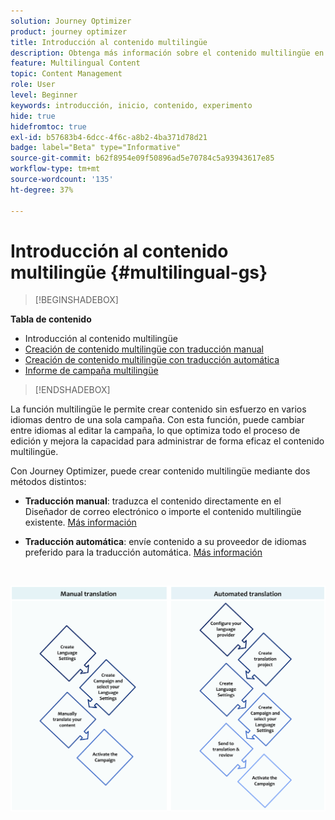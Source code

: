 ```yaml
---
solution: Journey Optimizer
product: journey optimizer
title: Introducción al contenido multilingüe
description: Obtenga más información sobre el contenido multilingüe en Journey Optimizer
feature: Multilingual Content
topic: Content Management
role: User
level: Beginner
keywords: introducción, inicio, contenido, experimento
hide: true
hidefromtoc: true
exl-id: b57683b4-6dcc-4f6c-a8b2-4ba371d78d21
badge: label="Beta" type="Informative"
source-git-commit: b62f8954e09f50896ad5e70784c5a93943617e85
workflow-type: tm+mt
source-wordcount: '135'
ht-degree: 37%

---
```


# Introducción al contenido multilingüe {#multilingual-gs}

>[!BEGINSHADEBOX]

**Tabla de contenido**

* Introducción al contenido multilingüe
* [Creación de contenido multilingüe con traducción manual](multilingual-manual.md)
* [Creación de contenido multilingüe con traducción automática](multilingual-automated.md)
* [Informe de campaña multilingüe](multilingual-report.md)

>[!ENDSHADEBOX]

La función multilingüe le permite crear contenido sin esfuerzo en varios idiomas dentro de una sola campaña. Con esta función, puede cambiar entre idiomas al editar la campaña, lo que optimiza todo el proceso de edición y mejora la capacidad para administrar de forma eficaz el contenido multilingüe.

Con Journey Optimizer, puede crear contenido multilingüe mediante dos métodos distintos:

* **Traducción manual**: traduzca el contenido directamente en el Diseñador de correo electrónico o importe el contenido multilingüe existente. [Más información](multilingual-manual.md)

* **Traducción automática**: envíe contenido a su proveedor de idiomas preferido para la traducción automática. [Más información](multilingual-automated.md)

</br>

![](assets/translation_schema.png)
